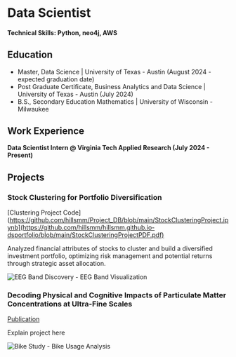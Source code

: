 # Data Scientist

#### Technical Skills: Python, neo4j, AWS

## Education
- Master, Data Science | University of Texas - Austin (August 2024 - expected graduation date)
- Post Graduate Certificate, Business Analytics and Data Science | University of Texas - Austin (July 2024)
- B.S., Secondary Education Mathematics | University of Wisconsin - Milwaukee

## Work Experience
**Data Scientist Intern @ Virginia Tech Applied Research (July 2024 - Present)**

## Projects
### Stock Clustering for Portfolio Diversification
[Clustering Project Code](https://github.com/hillsmm/Project_DB/blob/main/StockClusteringProject.ipynb](https://github.com/hillsmm/hillsmm.github.io-dsportfolio/blob/main/StockClusteringProjectPDF.pdf)

Analyzed financial attributes of stocks to cluster and build a diversified investment portfolio, optimizing risk management and potential returns through strategic asset allocation.

![EEG Band Discovery - EEG Band Visualization](/assets/img/eeg_band_discovery.jpeg)

### Decoding Physical and Cognitive Impacts of Particulate Matter Concentrations at Ultra-Fine Scales
[Publication](https://www.mdpi.com/1424-8220/22/11/4240)

Explain project here

![Bike Study - Bike Usage Analysis](/assets/img/bike_study.jpeg)
